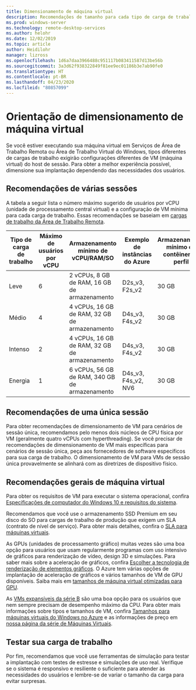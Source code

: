 ```yaml
---
title: Dimensionamento de máquina virtual
description: Recomendações de tamanho para cada tipo de carga de trabalho.
ms.prod: windows-server
ms.technology: remote-desktop-services
ms.author: helohr
ms.date: 12/02/2019
ms.topic: article
author: Heidilohr
manager: lizross
ms.openlocfilehash: 1d6a7daa3966488c951117b083411587d13be56b
ms.sourcegitcommit: 3a3d62f938322849f81ee9ec01186b3e7ab90fe0
ms.translationtype: HT
ms.contentlocale: pt-BR
ms.lasthandoff: 04/23/2020
ms.locfileid: "80857099"
---
```

# <a name="virtual-machine-sizing-guidance"></a>Orientação de dimensionamento de máquina virtual

Se você estiver executando sua máquina virtual em Serviços de Área de Trabalho Remota ou Área de Trabalho Virtual do Windows, tipos diferentes de cargas de trabalho exigirão configurações diferentes de VM (máquina virtual) do host de sessão. Para obter a melhor experiência possível, dimensione sua implantação dependendo das necessidades dos usuários.

## <a name="multi-session-recommendations"></a>Recomendações de várias sessões

A tabela a seguir lista o número máximo sugerido de usuários por vCPU (unidade de processamento central virtual) e a configuração de VM mínima para cada carga de trabalho. Essas recomendações se baseiam em [cargas de trabalho da Área de Trabalho Remota](remote-desktop-workloads.md).

| Tipo de carga de trabalho | Máximo de usuários por vCPU | Armazenamento mínimo de vCPU/RAM/SO | Exemplo de instâncias do Azure | Armazenamento mínimo de contêiner de perfil |
| --- | --- | --- | --- | --- |
| Leve | 6 | 2 vCPUs, 8 GB de RAM, 16 GB de armazenamento | D2s_v3, F2s_v2 | 30 GB |
| Médio | 4 | 4 vCPUs, 16 GB de RAM, 32 GB de armazenamento | D4s_v3, F4s_v2 | 30 GB |
| Intenso | 2 | 4 vCPUs, 16 GB de RAM, 32 GB de armazenamento | D4s_v3, F4s_v2 | 30 GB |
| Energia | 1 | 6 vCPUs, 56 GB de RAM, 340 GB de armazenamento | D4s_v3, F4s_v2, NV6 | 30 GB |

## <a name="single-session-recommendations"></a>Recomendações de uma única sessão

Para obter recomendações de dimensionamento de VM para cenários de sessão única, recomendamos pelo menos dois núcleos de CPU física por VM (geralmente quatro vCPUs com hyperthreading). Se você precisar de recomendações de dimensionamento de VM mais específicas para cenários de sessão única, peça aos fornecedores de software específicos para sua carga de trabalho. O dimensionamento de VM para VMs de sessão única provavelmente se alinhará com as diretrizes de dispositivo físico.

## <a name="general-virtual-machine-recommendations"></a>Recomendações gerais de máquina virtual

Para obter os requisitos de VM para executar o sistema operacional, confira [Especificações de computador do Windows 10 e requisitos do sistema](https://www.microsoft.com/windows/windows-10-specifications).

Recomendamos que você use o armazenamento SSD Premium em seu disco do SO para cargas de trabalho de produção que exigem um SLA (contrato de nível de serviço). Para obter mais detalhes, confira o [SLA para máquinas virtuais](https://azure.microsoft.com/support/legal/sla/virtual-machines/v1_8/).

As GPUs (unidades de processamento gráfico) muitas vezes são uma boa opção para usuários que usam regularmente programas com uso intensivo de gráficos para renderização de vídeo, design 3D e simulações. Para saber mais sobre a aceleração de gráficos, confira [Escolher a tecnologia de renderização de elementos gráficos](rds-graphics-virtualization.md). O Azure tem várias opções de implantação de aceleração de gráficos e vários tamanhos de VM de GPU disponíveis. Saiba mais em [tamanhos de máquina virtual otimizadas para GPU](https://docs.microsoft.com/azure/virtual-machines/windows/sizes-gpu).

As [VMs expansíveis da série B](https://docs.microsoft.com/azure/virtual-machines/windows/b-series-burstable) são uma boa opção para os usuários que nem sempre precisam de desempenho máximo da CPU. Para obter mais informações sobre tipos e tamanhos de VM, confira [Tamanhos para máquinas virtuais do Windows no Azure](https://docs.microsoft.com/azure/virtual-machines/windows/sizes) e as informações de preço em [nossa página da série de Máquinas Virtuais](https://azure.microsoft.com/pricing/details/virtual-machines/series/).

## <a name="test-your-workload"></a>Testar sua carga de trabalho

Por fim, recomendamos que você use ferramentas de simulação para testar a implantação com testes de estresse e simulações de uso real. Verifique se o sistema é responsivo e resiliente o suficiente para atender às necessidades do usuários e lembre-se de variar o tamanho da carga para evitar surpresas.
